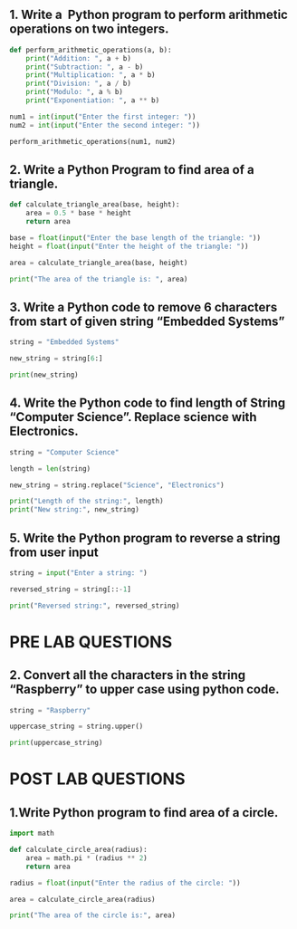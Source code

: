 ## 1. Write a  Python program to perform arithmetic operations on two integers.
```py
def perform_arithmetic_operations(a, b):
    print("Addition: ", a + b)
    print("Subtraction: ", a - b)
    print("Multiplication: ", a * b)
    print("Division: ", a / b)
    print("Modulo: ", a % b)
    print("Exponentiation: ", a ** b)

num1 = int(input("Enter the first integer: "))
num2 = int(input("Enter the second integer: "))

perform_arithmetic_operations(num1, num2)
```
## 2. Write a Python Program to find area of a triangle.
```py
def calculate_triangle_area(base, height):
    area = 0.5 * base * height
    return area

base = float(input("Enter the base length of the triangle: "))
height = float(input("Enter the height of the triangle: "))

area = calculate_triangle_area(base, height)

print("The area of the triangle is: ", area)
```
## 3. Write a Python code to remove 6 characters from start of given string “Embedded Systems”
```py
string = "Embedded Systems"

new_string = string[6:]

print(new_string)
```
## 4. Write the Python code to find length of String “Computer Science”. Replace science with Electronics.
```py
string = "Computer Science"

length = len(string)

new_string = string.replace("Science", "Electronics")

print("Length of the string:", length)
print("New string:", new_string)
```
## 5. Write the Python program to reverse a string from user input
```py
string = input("Enter a string: ")

reversed_string = string[::-1]

print("Reversed string:", reversed_string)
```
# PRE LAB QUESTIONS
## 2. Convert all the characters in the string “Raspberry” to upper case using python code.
```py
string = "Raspberry"

uppercase_string = string.upper()

print(uppercase_string)
```
# POST LAB QUESTIONS
## 1.Write Python program to find area of a circle.
```py
import math

def calculate_circle_area(radius):
    area = math.pi * (radius ** 2)
    return area

radius = float(input("Enter the radius of the circle: "))

area = calculate_circle_area(radius)

print("The area of the circle is:", area)
```
